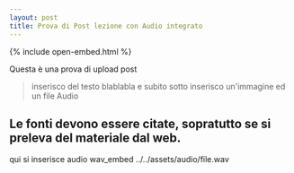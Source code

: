 ```yaml
---
layout: post
title: Prova di Post lezione con Audio integrato
---
```

{% include open-embed.html %}

Questa è una prova di upload post

> inserisco del testo blablabla e subito sotto inserisco un'immagine ed un file Audio

## Le fonti devono essere citate, sopratutto se si preleva del materiale dal web.

qui si inserisce audio wav_embed
../../assets/audio/file.wav
